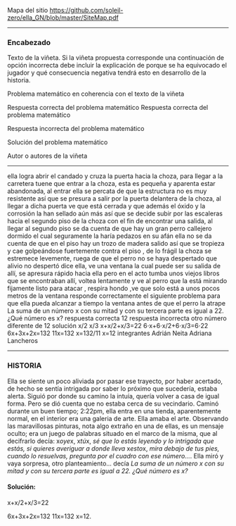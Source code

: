 Mapa del sitio https://github.com/soleil-zero/ella_GN/blob/master/SiteMap.pdf

******************************************************************

### Encabezado

Texto de la viñeta. Si la viñeta propuesta corresponde una continuación de opción incorrecta debe incluir la explicación de porque se ha equivocado el jugador y qué consecuencia negativa tendrá esto en desarrollo de la historia.

Problema matemático en coherencia con el texto de la viñeta

Respuesta correcta del problema matemático
Respuesta correcta del problema matemático

Respuesta incorrecta del problema matemático

Solución del problema matemático

Autor o autores de la viñeta

**************************************
 ella logra abrir el candado y cruza la puerta hacia la choza, para llegar a la carretera tuene que entrar a la choza, esta es pequeña y aparenta estar abandonada, al entrar ella se percata de que la estructura no es muy resistente así que se presura a salir por la puerta delantera de la choza, al llegar a dicha puerta ve que está cerrada y que además el óxido y la corrosión la han sellado aún más así que se decide subir por las escaleras hacia el segundo piso de la choza con el fin de encontrar una salida, al llegar al segundo piso se da cuenta de que hay un gran perro callejero dormido el cual seguramente la haría pedazos en su afán ella no se da cuenta de que en el piso hay un trozo de madera salido así que se tropieza y cae golpeándose fuertemente contra el piso , de lo frágil la choza se estremece levemente, ruega de que el perro no se haya despertado que alivio no despertó dice ella, ve una ventana la cual puede ser su salida de allí, se apresura rápido hacia ella pero en el acto tumba unos viejos libros que se encontraban allí, voltea lentamente y ve al perro que la está mirando fijamente listo para atacar , respira hondo ,ve que solo está a unos pocos metros de la ventana 
responde correctamente el siguiente problema para que ella pueda alcanzar a tiempo la ventana antes de que el perro la atrape
La suma de un número x con su mitad y con su tercera parte es igual a 22. ¿Qué número es x?
respuesta correcta 
12
respuesta incorrecta 
otro número diferente de 12 
solución
x/2
x/3
x+x/2+x/3=22
6⋅x+6⋅x/2+6⋅x/3=6⋅22
6x+3x+2x=132
11x=132
x=132/11
x=12
integrantes 
Adrián Neita
Adriana Lancheros 
********************************************************
### HISTORIA 
Ella se siente un poco aliviada por pasar ese trayecto, por haber acertado, de hecho se sentía intrigada por saber lo próximo que sucedería, estaba alerta. Siguió por donde su camino la intuía, quería volver a casa de igual forma. Pero se dió cuenta que no estaba cerca de su vecindario. Caminó durante un buen tiempo; 2:22pm, ella entra en una tienda, aparentemente normal, en el interior era una galeria de arte. Ella amaba el arte. Observando las maravillosas pinturas, nota algo extraño en una de ellas, es un mensaje oculto; era un juego de palabras situado en el marco de la misma, que al decifrarlo decía: x*oye*x, x*tú*x, *sé que lo estás leyendo y lo intrigada que estás, si quieres averiguar a donde lleva* x*esto*x, *mira debajo de tus pies, cuando lo resuelvas, pregunta por el cuadro con ese número...*. Ella miró y vaya sorpresa, otro planteamiento... decía *La suma de un número x con su mitad y con su tercera parte es igual a 22. ¿Qué número es x?*
#### Solución:
x+x/2+x/3=22

6x+3x+2x=132
11x=132
x=12.
